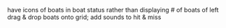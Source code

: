 have icons of boats in boat status rather than displaying # of boats of left
drag & drop boats onto grid;
add sounds to hit & miss